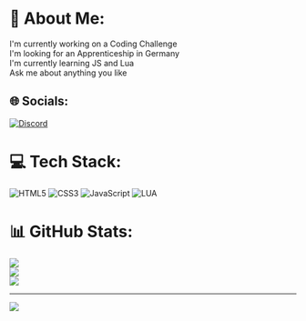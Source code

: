 # 💫 About Me:
I'm currently working on a Coding Challenge<br>I'm looking for an Apprenticeship in Germany<br>I'm currently learning JS and Lua<br>Ask me about anything you like


## 🌐 Socials:
[![Discord](https://img.shields.io/badge/Discord-%237289DA.svg?logo=discord&logoColor=white)](https://discord.gg/professor_pigeon_) 

# 💻 Tech Stack:
![HTML5](https://img.shields.io/badge/html5-%23E34F26.svg?style=for-the-badge&logo=html5&logoColor=white) ![CSS3](https://img.shields.io/badge/css3-%231572B6.svg?style=for-the-badge&logo=css3&logoColor=white) ![JavaScript](https://img.shields.io/badge/javascript-%23323330.svg?style=for-the-badge&logo=javascript&logoColor=%23F7DF1E) ![LUA](https://img.shields.io/badge/css3-%231572B6.svg?style=for-the-badge&logo=css3&logoColor=white)
# 📊 GitHub Stats:
![](https://github-readme-stats.vercel.app/api?username=the-pigeon-coder&theme=dark&hide_border=false&include_all_commits=false&count_private=false)<br/>
![](https://github-readme-streak-stats.herokuapp.com/?user=the-pigeon-coder&theme=dark&hide_border=false)<br/>
![](https://github-readme-stats.vercel.app/api/top-langs/?username=the-pigeon-coder&theme=dark&hide_border=false&include_all_commits=false&count_private=false&layout=compact)

---
[![](https://visitcount.itsvg.in/api?id=the-pigeon-coder&icon=0&color=4)](https://visitcount.itsvg.in)

<!-- Proudly created with GPRM ( https://gprm.itsvg.in ) -->
